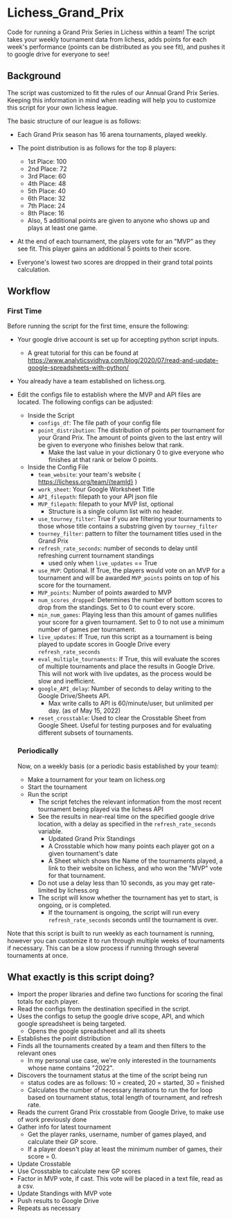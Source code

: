 # Lichess_Grand_Prix
Code for running a Grand Prix Series in Lichess within a team! 
The script takes your weekly tournament data from lichess, adds points for each week's performance (points can be distributed as you see fit), and pushes it to google drive for everyone to see!

## Background
The script was customized to fit the rules of our Annual Grand Prix Series. 
Keeping this information in mind when reading will help you to customize this script for your own lichess league.

The basic structure of our league is as follows:

* Each Grand Prix season has 16 arena tournaments, played weekly.
* The point distribution is as follows for the top 8 players:
  + 1st Place: 100
  + 2nd Place: 72
  + 3rd Place: 60
  + 4th Place: 48
  + 5th Place: 40
  + 6th Place: 32
  + 7th Place: 24
  + 8th Place: 16
  + Also, 5 additional points are given to anyone who shows up and plays at least one game.

* At the end of each tournament, the players vote for an "MVP" as they see fit. This player gains an additional 5 points to their score.
* Everyone's lowest two scores are dropped in their grand total points calculation.

## Workflow

### First Time
Before running the script for the first time, ensure the following:
* Your google drive account is set up for accepting python script inputs. 
  + A great tutorial for this can be found at https://www.analyticsvidhya.com/blog/2020/07/read-and-update-google-spreadsheets-with-python/
* You already have a team established on lichess.org.
* Edit the configs file to establish where the MVP and API files are located. The following configs can be adjusted:
  + Inside the Script
    + `configs_df`: The file path of your config file
    + `point_distribution`: The distribution of points per tournament for your Grand Prix. The amount of points given to the last entry will be given to everyone who finishes below that rank. 
      - Make the last value in your dictionary 0 to give everyone who finishes at that rank or below 0 points. 
  + Inside the Config File
    + `team_website`: your team's website ( https://lichess.org/team/{teamId} )
    + `work_sheet`: Your Google Worksheet Title
    + `API_filepath`: filepath to your API json file
    + `MVP_filepath`: filepath to your MVP list, optional
      - Structure is a single column list with no header. 
    + `use_tourney_filter`: True if you are filtering your tournaments to those whose title contains a substring given by `tourney_filter`
    + `tourney_filter`: pattern to filter the tournament titles used in the Grand Prix
    + `refresh_rate_seconds`: number of seconds to delay until refreshing current tournament standings
      - used only when `live_updates` == True
    + `use_MVP`: Optional. If True, the players would vote on an MVP for a tournament and will be awarded `MVP_points` points on top of his score for the tournament.
    + `MVP_points`: Number of points awarded to MVP
    + `num_scores_dropped`: Determines the number of bottom scores to drop from the standings. Set to 0 to count every score.
    + `min_num_games`: Playing less than this amount of games nullifies your score for a given tournament. Set to 0 to not use a minimum number of games per  tournament.
    + `live_updates`: If True, run this script as a tournament is being played to update scores in Google Drive every `refresh_rate_seconds`
    + `eval_multiple_tournaments`: If True, this will evaluate the scores of multiple tournaments and place the results in Google Drive. This will not work with live updates, as the process would be slow and inefficient.
    + `google_API_delay`: Number of seconds to delay writing to the Google Drive/Sheets API. 
      - Max write calls to API is 60/minute/user, but unlimited per day. (as of May 15, 2022)
    + `reset_crosstable`: Used to clear the Crosstable Sheet from Google Sheet. Useful for testing purposes and for evaluating different subsets of tournaments.

  ### Periodically
  Now, on a weekly basis (or a periodic basis established by your team):

  * Make a tournament for your team on lichess.org
  * Start the tournament
  * Run the script
    + The script fetches the relevant information from the most recent tournament being played via the lichess API
    + See the results in near-real time on the specified google drive location, with a delay as specified in the `refresh_rate_seconds` variable.
      - Updated Grand Prix Standings
      - A Crosstable which how many points each player got on a given tournament's date
      - A Sheet which shows the Name of the tournaments played, a link to their website on lichess, and who won the "MVP" vote for that tournament.
    + Do not use a delay less than 10 seconds, as you may get rate-limited by lichess.org 
    + The script will know whether the tournament has yet to start, is ongoing, or is completed.
       - If the tournament is ongoing, the script will run every `refresh_rate_seconds` seconds until the tournament is over.

Note that this script is built to run weekly as each tournament is running, however you can customize it to run through multiple weeks of tournaments if necessary. This can be a slow process if running through several tournaments at once. 


## What exactly is this script doing?

* Import the proper libraries and define two functions for scoring the final totals for each player.
* Read the configs from the destination specified in the script.
* Uses the configs to setup the google drive scope, API, and which google spreadsheet is being targeted.
  + Opens the google spreadsheet and all its sheets
* Establishes the point distribution
* Finds all the tournaments created by a team and then filters to the relevant ones
  + In my personal use case, we're only interested in the tournaments whose name contains "2022".
* Discovers the tournament status at the time of the script being run
  + status codes are as follows: 10 = created, 20 = started, 30 = finished
  + Calculates the number of necessary iterations to run the for loop based on tournament status, total length of tournament, and refresh rate.
* Reads the current Grand Prix crosstable from Google Drive, to make use of work previously done
* Gather info for latest tournament
  + Get the player ranks, username, number of games played, and calculate their GP score. 
  + If a player doesn't play at least the minimum number of games, their score = 0.
* Update Crosstable
* Use Crosstable to calculate new GP scores
* Factor in MVP vote, if cast. This vote will be placed in a text file, read as a csv.
* Update Standings with MVP vote
* Push results to Google Drive
* Repeats as necessary

